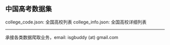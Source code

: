 中国高考数据集
-------------
college_code.json: 全国高校列表
college_info.json: 全国高校详细列表

-------------
承接各类数据爬取业务，email: isgbuddy (at) gmail.com